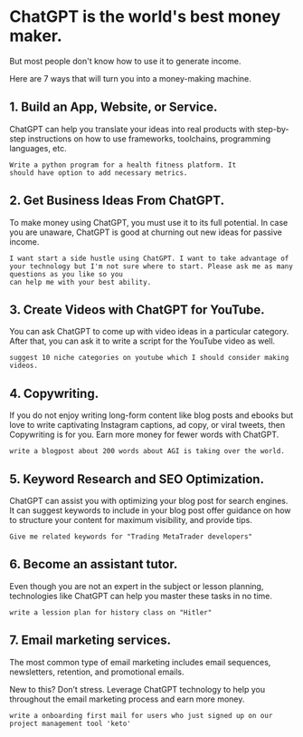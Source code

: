 # ChatGPT is the world's best money maker.

But most people don't know how to use it to generate income.

Here are 7 ways that will turn you into a money-making machine.

## 1. Build an App, Website, or Service.

ChatGPT can help you translate your ideas into real products with step-by-step instructions on how to use frameworks, toolchains, programming languages, etc.

```
Write a python program for a health fitness platform. It 
should have option to add necessary metrics.
```

## 2. Get Business Ideas From ChatGPT.

To make money using ChatGPT, you must use it to its full potential. In case you are unaware, ChatGPT is good at churning out new ideas for passive income.

```
I want start a side hustle using ChatGPT. I want to take advantage of your technology but I'm not sure where to start. Please ask me as many questions as you like so you 
can help me with your best ability.
```

## 3. Create Videos with ChatGPT for YouTube.

You can ask ChatGPT to come up with video ideas in a particular category. After that, you can ask it to write a script for the YouTube video as well.

```
suggest 10 niche categories on youtube which I should consider making videos. 
```

## 4. Copywriting.

If you do not enjoy writing long-form content like blog posts and ebooks but love to write captivating Instagram captions, ad copy, or viral tweets, then Copywriting is for you. Earn more money for fewer words with ChatGPT.

```
write a blogpost about 200 words about AGI is taking over the world.
```


## 5. Keyword Research and SEO Optimization.

ChatGPT can assist you with optimizing your blog post for search engines. It can suggest keywords to include in your blog post offer guidance on how to structure your content for maximum visibility, and provide tips.

```
Give me related keywords for "Trading MetaTrader developers"
```

## 6. Become an assistant tutor.

Even though you are not an expert in the subject or lesson planning, technologies like ChatGPT can help you master these tasks in no time.

```
write a lession plan for history class on "Hitler"
```

## 7.  Email marketing services.

The most common type of email marketing includes email sequences, newsletters, retention, and promotional emails.

New to this? Don’t stress. Leverage ChatGPT technology to help you throughout the email marketing process and earn more money.

```
write a onboarding first mail for users who just signed up on our project management tool 'keto'
```


